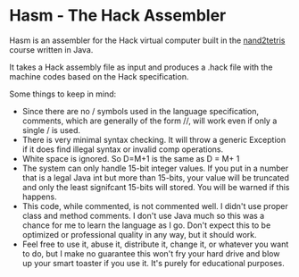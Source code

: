 # Hasm - The Hack Assembler

Hasm is an assembler for the Hack virtual computer built in the [nand2tetris](https://www.nand2tetris.org/) course written in Java.

It takes a Hack assembly file as input and produces a .hack file with the machine codes based on the Hack specification.

Some things to keep in mind:

* Since there are no / symbols used in the language specification, comments, which are generally of the form //, will work even if only a single / is used.
* There is very minimal syntax checking. It will throw a generic Exception if it does find illegal syntax or invalid comp operations.
* White space is ignored. So D=M+1 is the same as D    =         M+     1
* The system can only handle 15-bit integer values. If you put in a number that is a legal Java int but more than 15-bits, your value will be truncated and only the least signifcant 15-bits will stored. You will be warned if this happens.
* This code, while commented, is not commented well. I didn't use proper class and method comments. I don't use Java much so this was a chance for me to learn the language as I go. Don't expect this to be optimized or professional quality in any way, but it should work.
* Feel free to use it, abuse it, distribute it, change it, or whatever you want to do, but I make no guarantee this won't fry your hard drive and blow up your smart toaster if you use it. It's purely for educational purposes.

